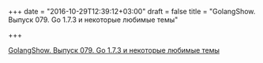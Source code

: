 +++
date = "2016-10-29T12:39:12+03:00"
draft = false
title = "GolangShow. Выпуск 079. Go 1.7.3 и некоторые любимые темы"

+++

<p><a href="http://golangshow.com/episode/2016/10-21-079/">GolangShow. Выпуск 079. Go 1.7.3 и некоторые любимые темы</a></p>
